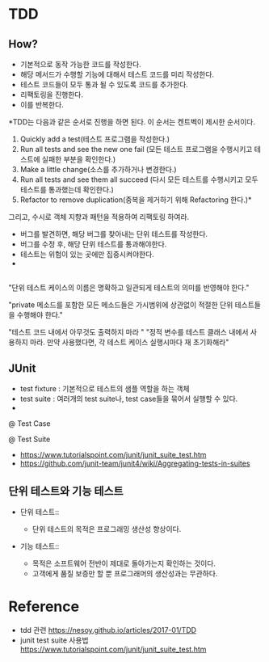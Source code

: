 # TDD  


## How?

- 기본적으로 동작 가능한 코드를 작성한다.
- 해당 메서드가 수행할 기능에 대해서 테스트 코드를 미리 작성한다.
- 테스트 코드들이 모두 통과 될 수 있도록 코드를 추가한다.
- 리팩토링을 진행한다.
- 이를 반복한다.

*TDD는 다음과 같은 순서로 진행을 하면 된다. 이 순서는 켄트벡이 제시한 순서이다.
1. Quickly add a test(테스트 프로그램을 작성한다.)
2. Run all tests and see the new one fail
(모든 테스트 프로그램을 수행시키고 테스트에 실패한 부분을 확인한다.)
3. Make a little change(소스를 추가하거나 변경한다.)
4. Run all tests and see them all succeed
(다시 모든 테스트를 수행시키고 모두 테스트를 통과했는데 확인한다.)
5. Refactor to remove duplication(중복을 제거하기 위해 Refactoring 한다.)*

그리고, 수시로 객체 지향과 패턴을 적용하여 리팩토링 하여라.


- 버그를 발견하면, 해당 버그를 찾아내는 단위 테스트를 작성한다.
- 버그를 수정 후, 해당 단위 테스트를 통과해야한다.
- 테스트는 위험이 있는 곳에만 집중시켜야한다.
-

##
"단위 테스트 케이스의 이름은 명확하고 일관되게 테스트의 의미를 반영해야 한다."


"private 메소드를 포함한 모든 메소드들은 가시범위에 상관없이 적절한 단위 테스트들을 수행해야 한다."

"테스트 코드 내에서 아무것도 출력하지 마라 "
"정적 변수를 테스트 클래스 내에서 사용하지 마라. 만약 사용했다면, 각 테스트 케이스 실행시마다 재 초기화해라"


## JUnit
- test fixture : 기본적으로 테스트의 샘플 역할을 하는 객체
- test suite : 여러개의 test suite나, test case들을 묶어서 실행할 수 있다.
-

@ Test Case


@ Test Suite
- https://www.tutorialspoint.com/junit/junit_suite_test.htm
- https://github.com/junit-team/junit4/wiki/Aggregating-tests-in-suites


## 단위 테스트와 기능 테스트
- 단위 테스트::
  - 단위 테스트의 목적은 프로그래밍 생산성 향상이다.

- 기능 테스트::
  - 목적은 소프트웨어 전반이 제대로 돌아가는지 확인하는 것이다.
  - 고객에게 품질 보증만 할 뿐 프로그래머의 생산성과는 무관하다.


# Reference
- tdd 관련
https://nesoy.github.io/articles/2017-01/TDD
- junit test suite 사용법
https://www.tutorialspoint.com/junit/junit_suite_test.htm
